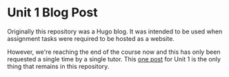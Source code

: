 # Unit 1 Blog Post

Originally this repository was a Hugo blog. It was intended to be used when assignment tasks were required to be hosted as a website.  

However, we're reaching the end of the course now and this has only been requested a single time by a single tutor. This [one post](u1a1-barriers-to-comm.md) for Unit 1 is the only thing that remains in this repository.